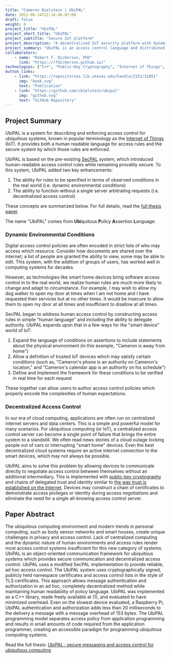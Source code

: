 ```yaml
---
title: "Cameron Bielstein | UbiPAL"
date: 2021-06-14T22:14:46-07:00
draft: false
weight: 0
project_title: "UbiPAL"
project_short_title: "UbiPAL"
project_subtitle: "Secure IoT platform"
project_description: "A decentralized IoT security platform with dynamic and human-readible access control language."
project_summary: "UbiPAL is an access control language and distributed system which extends the SecPAL policy assertion language to support dynamic environmental conditions in access control statements. The requirement for centralized rule servers is also removed, allowing the ubiquitous network to stay online through single-point failures via direct negotiation of access rights between devices. The project is the result of a master's thesis written at UT Austin"
collaborators:
    - name: "Robert F. Dickerson, PhD"
      link: "https://rfdickerson.github.io/"
technologies: ["C++", "Public-Key Cryptography", "Internet of Things", "Raspberry Pi"]
button_links:
    - link: "https://repositories.lib.utexas.edu/handle/2152/31851"
      img: "book.svg"
      text: "Publication"
    - link: "https://github.com/cbielstein/ubipal"
      img: "github.svg"
      text: "GitHub Repository"
---
```


## Project Summary

UbiPAL is a system for describing and enforcing access control for ubiquitous systems, known in popular terminology as the [Internet of Things](https://en.wikipedia.org/wiki/Internet_of_things) (IoT).
It provides both a human readable language for access rules and the secure system by which those rules are enforced.

UbiPAL is based on the pre-existing [SecPAL](https://en.wikipedia.org/wiki/SecPAL) system, which introduced human-readable access control rules while remaining provably secure.
To this system, UbiPAL added two key enhancements:

1. The ability for rules to be specified in terms of observed conditions in the real world (i.e. dynamic environmental conditions)
1. The ability to function without a single server arbitrating requests (i.e. decentralized access control)

These concepts are summarized below.
For full details, read the [full thesis paper](https://repositories.lib.utexas.edu/handle/2152/31851).

The name "UbiPAL" comes from **Ubi**quitous **P**olicy **A**ssertion **L**anguage.

### Dynamic Environmental Conditions

Digital access control policies are often encoded in strict lists of who may access which resource.
Consider how documents are shared over the internet; a list of people are granted the ability to view, some may be able to edit.
This system, with the addition of groups of users, has worked well in computing systems for decades.

However, as technologies like smart home devices bring software access control in to the real world, we realize human rules are much more likely to change and adapt to circumstance.
For example, I may wish to allow my dog walker to open my door at times when I am not home and I have requested their services but at no other times.
It would be insecure to allow them to open my door at all times and insufficient to disallow at all times.

SecPAL began to address human access control by constructing access rules in simple "human language" and including the ability to delegate authority.
UbiPAL expands upon that in a few ways for the "smart device" world of IoT:

1. Expand the language of conditions on assertions to include statements about the physical environment (in this example, "Cameron is away from home")
1. Allow a definition of trusted IoT devices which may satisfy certain conditions (such as, "Cameron's phone is an authority on Cameron's location," and "Cameron's calendar app is an authority on his schedule")
1. Define and implement the framework for these conditions to be verified in real time for each request

These together can allow users to author access control policies which properly encode the complexities of human expectations.

### Decentralized Access Control

In our era of cloud computing, applications are often run on centralized internet servers and data centers.
This is a simple and powerful model for many scenarios.
For ubiquitous computing (or IoT), a centralized access control server can become a single point of failure that brings the entire system to a standstill.
We often read news stories of a cloud outage locking people out of cars or interrupting "smart home" devices.
Even the best decentralized cloud systems require an active internet connection to the smart devices, which may not always be possible.

UbiPAL aims to solve this problem by allowing devices to communicate directly to negotiate access control between themselves without an additional intermediary.
This is implemented with [public-key cryptography](https://en.wikipedia.org/wiki/Public-key_cryptography) and chains of delegated trust and identity similar to [the way trust is established on the internet](https://en.wikipedia.org/wiki/X.509).
Devices may construct a chain of certificates to demonstrate access pivileges or identity during access negotiations and eliminate the need for a single all-knowing access control server.

## Paper Abstract

The ubiquitous computing environment and modern trends in personal computing, such as body sensor networks and smart houses, create unique challenges in privacy and access control. Lack of centralized computing and the dynamic nature of human environments and access rules render most access control systems insufficient for this new category of systems. UbiPAL is an object-oriented communication framework for ubiquitous systems which provides secure communication and decentralized access control. UbiPAL uses a modified SecPAL implementation to provide reliable, ad hoc access control. The UbiPAL system uses cryptographically signed, publicly held namespace certificates and access control lists in the style of TLS certificates. This approach allows message authentication and authorization in an ad hoc, completely decentralized method while maintaining human readability of policy language. UbiPAL was implemented as a C++ library, made freely available at (1), and evaluated to have minimized overhead. Even on the slowest device evaluated, a Raspberry Pi, UbiPAL authentication and authorization adds less than 20 milliseconds to the delivery a message with a message overhead of 153 bytes. The UbiPAL programming model separates access policy from application programming and results in small amounts of code required from the application programmer, creating an accessible paradigm for programming ubiquitous computing systems.

Read the full thesis: [UbiPAL : secure messaging and access control for ubiquitous computing](https://repositories.lib.utexas.edu/handle/2152/31851)
